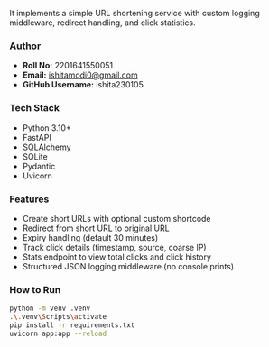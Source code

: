 It implements a simple URL shortening service with custom logging middleware, redirect handling, and click statistics.

### Author
- **Roll No:** 2201641550051  
- **Email:** ishitamodi0@gmail.com  
- **GitHub Username:** ishita230105 

### Tech Stack
- Python 3.10+
- FastAPI
- SQLAlchemy
- SQLite
- Pydantic
- Uvicorn

### Features
- Create short URLs with optional custom shortcode
- Redirect from short URL to original URL
- Expiry handling (default 30 minutes)
- Track click details (timestamp, source, coarse IP)
- Stats endpoint to view total clicks and click history
- Structured JSON logging middleware (no console prints)

### How to Run
```bash
python -m venv .venv
.\.venv\Scripts\activate
pip install -r requirements.txt
uvicorn app:app --reload
